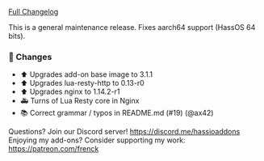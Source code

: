 [Full Changelog][changelog]

This is a general maintenance release. Fixes aarch64 support (HassOS 64 bits).

### 🔨 Changes

- :arrow_up: Upgrades add-on base image to 3.1.1
- :arrow_up: Upgrades lua-resty-http to 0.13-r0
- :arrow_up: Upgrades nginx to 1.14.2-r1
- :ambulance: Turns of Lua Resty core in Nginx
- :books: Correct grammar / typos in README.md (#19) (@ax42)

[changelog]: https://github.com/hassio-addons/addon-portainer/compare/v0.6.1...v0.6.2

Questions? Join our Discord server! https://discord.me/hassioaddons
Enjoying my add-ons? Consider supporting my work: https://patreon.com/frenck